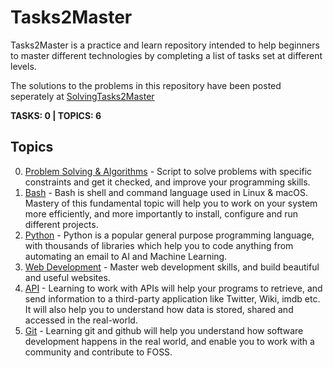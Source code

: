 # Tasks2Master
Tasks2Master is a practice and learn repository intended to help beginners to master different technologies by completing a list of tasks set at different levels. 

The solutions to the problems in this repository have been posted seperately at [SolvingTasks2Master](https://github.com/aswinshenoy/solvingTasks2Master) 

**TASKS: 0 | TOPICS: 6**

## Topics 

0. [Problem Solving & Algorithms](/competitive) - Script to solve problems with specific constraints and get it checked, and improve your programming skills. 
1. [Bash](/bash) - Bash is shell and command language used in Linux & macOS. Mastery of this fundamental topic will help you to work on your system more efficiently, and more importantly to install, configure and run different projects.
2. [Python](/python) - Python is a popular general purpose programming language, with thousands of libraries which help you to code anything from automating an email to AI and Machine Learning.
3. [Web Development](/web) - Master web development skills, and build beautiful and useful websites. 
4. [API](/api) - Learning to work with APIs will help your programs to retrieve, and send information to a third-party application like Twitter, Wiki, imdb etc. It will also help you to understand how data is stored, shared and accessed in the real-world.
5. [Git](/git) - Learning git and github will help you understand how software development happens in the real world, and enable you to work with a community and contribute to FOSS.
